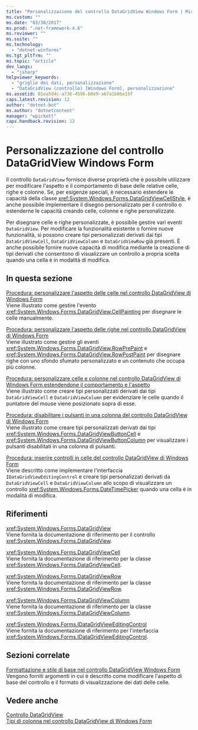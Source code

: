 ```yaml
---
title: "Personalizzazione del controllo DataGridView Windows Form | Microsoft Docs"
ms.custom: ""
ms.date: "03/30/2017"
ms.prod: ".net-framework-4.6"
ms.reviewer: ""
ms.suite: ""
ms.technology: 
  - "dotnet-winforms"
ms.tgt_pltfrm: ""
ms.topic: "article"
dev_langs: 
  - "jsharp"
helpviewer_keywords: 
  - "griglie dei dati, personalizzazione"
  - "DataGridView (controllo) [Windows Form], personalizzazione"
ms.assetid: 01ea5d4c-a736-4596-b0e9-a67a1b86e15f
caps.latest.revision: 12
author: "dotnet-bot"
ms.author: "dotnetcontent"
manager: "wpickett"
caps.handback.revision: 12
---
```

# Personalizzazione del controllo DataGridView Windows Form
Il controllo `DataGridView` fornisce diverse proprietà che è possibile utilizzare per modificare l'aspetto e il comportamento di base delle relative celle, righe e colonne.  Se, per esigenze speciali, è necessario estendere le capacità della classe <xref:System.Windows.Forms.DataGridViewCellStyle>, è anche possibile implementare il disegno personalizzato per il controllo o estenderne le capacità creando celle, colonne e righe personalizzate.  
  
 Per disegnare celle e righe personalizzate, è possibile gestire vari eventi `DataGridView`.  Per modificare la funzionalità esistente o fornire nuove funzionalità, si possono creare tipi personalizzati derivati dai tipi `DataGridViewCell`, `DataGridViewColumn` e `DataGridViewRow` già presenti.  È anche possibile fornire nuove capacità di modifica mediante la creazione di tipi derivati che consentono di visualizzare un controllo a propria scelta quando una cella è in modalità di modifica.  
  
## In questa sezione  
 [Procedura: personalizzare l'aspetto delle celle nel controllo DataGridView di Windows Form](../../../../docs/framework/winforms/controls/customize-the-appearance-of-cells-in-the-datagrid.md)  
 Viene illustrato come gestire l'evento <xref:System.Windows.Forms.DataGridView.CellPainting> per disegnare le celle manualmente.  
  
 [Procedura: personalizzare l'aspetto delle righe nel controllo DataGridView di Windows Form](../../../../docs/framework/winforms/controls/customize-the-appearance-of-rows-in-the-datagrid.md)  
 Viene illustrato come gestire gli eventi <xref:System.Windows.Forms.DataGridView.RowPrePaint> e <xref:System.Windows.Forms.DataGridView.RowPostPaint> per disegnare righe con uno sfondo sfumato personalizzato e un contenuto che occupa più colonne.  
  
 [Procedura: personalizzare celle e colonne nel controllo DataGridView di Windows Form estendendone il comportamento e l'aspetto](../../../../docs/framework/winforms/controls/customize-cells-and-columns-in-the-datagrid-by-extending-behavior.md)  
 Viene illustrato come creare tipi personalizzati derivati dai tipi `DataGridViewCell` e `DataGridViewColumn` per evidenziare le celle quando il puntatore del mouse viene posizionato sopra di esse.  
  
 [Procedura: disabilitare i pulsanti in una colonna del controllo DataGridView di Windows Form](../../../../docs/framework/winforms/controls/disable-buttons-in-a-button-column-in-the-datagrid.md)  
 Viene illustrato come creare tipi personalizzati derivati dai tipi <xref:System.Windows.Forms.DataGridViewButtonCell> e <xref:System.Windows.Forms.DataGridViewButtonColumn> per visualizzare i pulsanti disabilitati in una colonna di pulsanti.  
  
 [Procedura: inserire controlli in celle del controllo DataGridView di Windows Form](../../../../docs/framework/winforms/controls/how-to-host-controls-in-windows-forms-datagridview-cells.md)  
 Viene descritto come implementare l'interfaccia `IDataGridViewEditingControl` e creare tipi personalizzati derivati da `DataGridViewCell` e `DataGridViewColumn` allo scopo di visualizzare un controllo <xref:System.Windows.Forms.DateTimePicker> quando una cella è in modalità di modifica.  
  
## Riferimenti  
 <xref:System.Windows.Forms.DataGridView>  
 Viene fornita la documentazione di riferimento per il controllo <xref:System.Windows.Forms.DataGridView>.  
  
 <xref:System.Windows.Forms.DataGridViewCell>  
 Viene fornita la documentazione di riferimento per la classe <xref:System.Windows.Forms.DataGridViewCell>.  
  
 <xref:System.Windows.Forms.DataGridViewRow>  
 Viene fornita la documentazione di riferimento per la classe <xref:System.Windows.Forms.DataGridViewRow>.  
  
 <xref:System.Windows.Forms.DataGridViewColumn>  
 Viene fornita la documentazione di riferimento per la classe <xref:System.Windows.Forms.DataGridViewColumn>.  
  
 <xref:System.Windows.Forms.IDataGridViewEditingControl>  
 Viene fornita la documentazione di riferimento per l'interfaccia <xref:System.Windows.Forms.IDataGridViewEditingControl>.  
  
## Sezioni correlate  
 [Formattazione e stile di base nel controllo DataGridView Windows Form](../../../../docs/framework/winforms/controls/basic-formatting-and-styling-in-the-windows-forms-datagridview-control.md)  
 Vengono forniti argomenti in cui è descritto come modificare l'aspetto di base del controllo e il formato di visualizzazione dei dati delle celle.  
  
## Vedere anche  
 [Controllo DataGridView](../../../../docs/framework/winforms/controls/datagridview-control-windows-forms.md)   
 [Tipi di colonna nel controllo DataGridView di Windows Form](../../../../docs/framework/winforms/controls/column-types-in-the-windows-forms-datagridview-control.md)